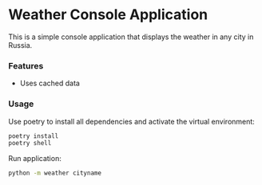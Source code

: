 # Weather Console Application
This is a simple console application that displays the weather in any city in Russia.

### Features
- Uses cached data

### Usage
Use poetry to install all dependencies and activate the virtual environment:
```bash
poetry install
poetry shell
```

Run application:
```bash
python -m weather cityname
```

